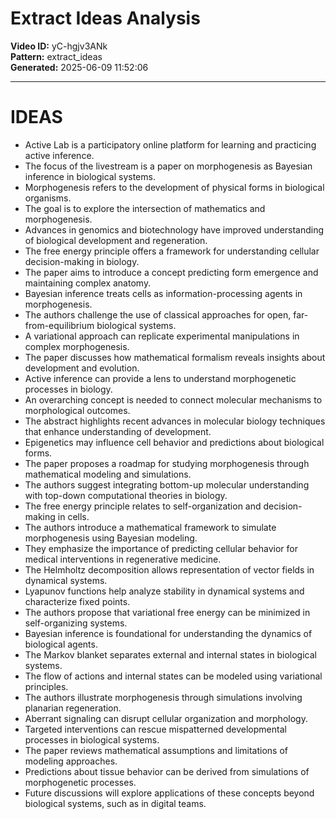 # Extract Ideas Analysis

**Video ID:** yC-hgjv3ANk  
**Pattern:** extract_ideas  
**Generated:** 2025-06-09 11:52:06  

---

# IDEAS

- Active Lab is a participatory online platform for learning and practicing active inference.
- The focus of the livestream is a paper on morphogenesis as Bayesian inference in biological systems.
- Morphogenesis refers to the development of physical forms in biological organisms.
- The goal is to explore the intersection of mathematics and morphogenesis.
- Advances in genomics and biotechnology have improved understanding of biological development and regeneration.
- The free energy principle offers a framework for understanding cellular decision-making in biology.
- The paper aims to introduce a concept predicting form emergence and maintaining complex anatomy.
- Bayesian inference treats cells as information-processing agents in morphogenesis.
- The authors challenge the use of classical approaches for open, far-from-equilibrium biological systems.
- A variational approach can replicate experimental manipulations in complex morphogenesis.
- The paper discusses how mathematical formalism reveals insights about development and evolution.
- Active inference can provide a lens to understand morphogenetic processes in biology.
- An overarching concept is needed to connect molecular mechanisms to morphological outcomes.
- The abstract highlights recent advances in molecular biology techniques that enhance understanding of development.
- Epigenetics may influence cell behavior and predictions about biological forms.
- The paper proposes a roadmap for studying morphogenesis through mathematical modeling and simulations.
- The authors suggest integrating bottom-up molecular understanding with top-down computational theories in biology.
- The free energy principle relates to self-organization and decision-making in cells.
- The authors introduce a mathematical framework to simulate morphogenesis using Bayesian modeling.
- They emphasize the importance of predicting cellular behavior for medical interventions in regenerative medicine.
- The Helmholtz decomposition allows representation of vector fields in dynamical systems.
- Lyapunov functions help analyze stability in dynamical systems and characterize fixed points.
- The authors propose that variational free energy can be minimized in self-organizing systems.
- Bayesian inference is foundational for understanding the dynamics of biological agents.
- The Markov blanket separates external and internal states in biological systems.
- The flow of actions and internal states can be modeled using variational principles.
- The authors illustrate morphogenesis through simulations involving planarian regeneration.
- Aberrant signaling can disrupt cellular organization and morphology.
- Targeted interventions can rescue mispatterned developmental processes in biological systems.
- The paper reviews mathematical assumptions and limitations of modeling approaches.
- Predictions about tissue behavior can be derived from simulations of morphogenetic processes.
- Future discussions will explore applications of these concepts beyond biological systems, such as in digital teams.